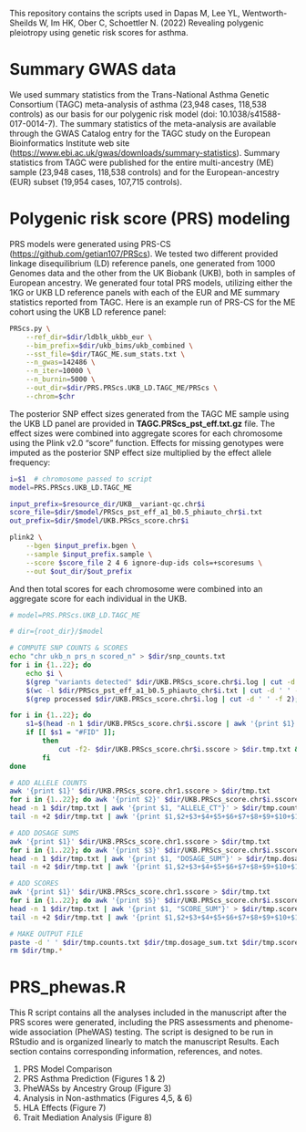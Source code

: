 This repository contains the scripts used in Dapas M, Lee YL, Wentworth-Sheilds W, Im HK, Ober C, Schoettler N. (2022) Revealing polygenic pleiotropy using genetic risk scores for asthma.


# Summary GWAS data
We used summary statistics from the Trans-National Asthma Genetic Consortium (TAGC) meta-analysis of asthma (23,948 cases, 118,538 controls) as our basis for our polygenic risk model (doi: 10.1038/s41588-017-0014-7). The summary statistics of the meta-analysis are available through the GWAS Catalog entry for the TAGC study on the European Bioinformatics Institute web site (https://www.ebi.ac.uk/gwas/downloads/summary-statistics). Summary statistics from TAGC were published for the entire multi-ancestry (ME) sample (23,948 cases, 118,538 controls) and for the European-ancestry (EUR) subset (19,954 cases, 107,715 controls). 

# Polygenic risk score (PRS) modeling
PRS models were generated using PRS-CS (https://github.com/getian107/PRScs). We tested two different provided linkage disequilibrium (LD) reference panels, one generated from 1000 Genomes data and the other from the UK Biobank (UKB), both in samples of European ancestry. We generated four total PRS models, utilizing either the 1KG or UKB LD reference panels with each of the EUR and ME summary statistics reported from TAGC. Here is an example run of PRS-CS for the ME cohort using the UKB LD reference panel:

```bash
PRScs.py \
    --ref_dir=$dir/ldblk_ukbb_eur \
    --bim_prefix=$dir/ukb_bims/ukb_combined \
    --sst_file=$dir/TAGC_ME.sum_stats.txt \
    --n_gwas=142486 \
    --n_iter=10000 \
    --n_burnin=5000 \
    --out_dir=$dir/PRS.PRScs.UKB_LD.TAGC_ME/PRScs \
    --chrom=$chr
```

The posterior SNP effect sizes generated from the TAGC ME sample using the UKB LD panel are provided in **TAGC.PRScs_pst_eff.txt.gz** file. The effect sizes were combined into aggregate scores for each chromosome using the Plink v2.0 “score” function. Effects for missing genotypes were imputed as the posterior SNP effect size multiplied by the effect allele frequency:

```bash
i=$1  # chromosome passed to script
model=PRS.PRScs.UKB_LD.TAGC_ME

input_prefix=$resource_dir/UKB__variant-qc.chr$i
score_file=$dir/$model/PRScs_pst_eff_a1_b0.5_phiauto_chr$i.txt
out_prefix=$dir/$model/UKB.PRScs_score.chr$i

plink2 \
    --bgen $input_prefix.bgen \
    --sample $input_prefix.sample \
    --score $score_file 2 4 6 ignore-dup-ids cols=+scoresums \
    --out $out_dir/$out_prefix
```

And then total scores for each chromosome were combined into an aggregate score for each individual in the UKB.

```bash
# model=PRS.PRScs.UKB_LD.TAGC_ME

# dir={root_dir}/$model

# COMPUTE SNP COUNTS & SCORES
echo "chr ukb_n prs_n scored_n" > $dir/snp_counts.txt
for i in {1..22}; do
    echo $i \
    $(grep "variants detected" $dir/UKB.PRScs_score.chr$i.log | cut -d ' ' -f 2) \
    $(wc -l $dir/PRScs_pst_eff_a1_b0.5_phiauto_chr$i.txt | cut -d ' ' -f 1) \
    $(grep processed $dir/UKB.PRScs_score.chr$i.log | cut -d ' ' -f 2); done >> $dir/snp_counts.txt

for i in {1..22}; do
    s1=$(head -n 1 $dir/UKB.PRScs_score.chr$i.sscore | awk '{print $1}')
    if [[ $s1 = "#FID" ]];
        then
            cut -f2- $dir/UKB.PRScs_score.chr$i.sscore > $dir.tmp.txt && mv $dir.tmp.txt $dir/UKB.PRScs_score.chr$i.sscore
        fi
done

# ADD ALLELE COUNTS
awk '{print $1}' $dir/UKB.PRScs_score.chr1.sscore > $dir/tmp.txt
for i in {1..22}; do awk '{print $2}' $dir/UKB.PRScs_score.chr$i.sscore | paste $dir/tmp.txt - > $dir/tmp.2.txt && mv $dir/tmp.2.txt $dir/tmp.txt; done
head -n 1 $dir/tmp.txt | awk '{print $1, "ALLELE_CT"}' > $dir/tmp.counts.txt
tail -n +2 $dir/tmp.txt | awk '{print $1,$2+$3+$4+$5+$6+$7+$8+$9+$10+$11+$12+$13+$14+$15+$16+$17+$18+$19+$20+$21+$22+$23}' >> $dir/tmp.counts.txt

# ADD DOSAGE SUMS
awk '{print $1}' $dir/UKB.PRScs_score.chr1.sscore > $dir/tmp.txt
for i in {1..22}; do awk '{print $3}' $dir/UKB.PRScs_score.chr$i.sscore | paste $dir/tmp.txt - > $dir/tmp.2.txt && mv $dir/tmp.2.txt $dir/tmp.txt; done
head -n 1 $dir/tmp.txt | awk '{print $1, "DOSAGE_SUM"}' > $dir/tmp.dosage_sum.txt
tail -n +2 $dir/tmp.txt | awk '{print $1,$2+$3+$4+$5+$6+$7+$8+$9+$10+$11+$12+$13+$14+$15+$16+$17+$18+$19+$20+$21+$22+$23}' >> $dir/tmp.dosage_sum.txt

# ADD SCORES
awk '{print $1}' $dir/UKB.PRScs_score.chr1.sscore > $dir/tmp.txt
for i in {1..22}; do awk '{print $5}' $dir/UKB.PRScs_score.chr$i.sscore | paste $dir/tmp.txt - > $dir/tmp.2.txt && mv $dir/tmp.2.txt $dir/tmp.txt; done
head -n 1 $dir/tmp.txt | awk '{print $1, "SCORE_SUM"}' > $dir/tmp.score.txt
tail -n +2 $dir/tmp.txt | awk '{print $1,$2+$3+$4+$5+$6+$7+$8+$9+$10+$11+$12+$13+$14+$15+$16+$17+$18+$19+$20+$21+$22+$23}' >> $dir/tmp.score.txt

# MAKE OUTPUT FILE
paste -d ' ' $dir/tmp.counts.txt $dir/tmp.dosage_sum.txt $dir/tmp.score.txt | cut -d ' ' -f 1,2,4,6 > $dir/UKB.PRScs_score.ALL.sscoreSum.txt
rm $dir/tmp.*

```

# PRS_phewas.R
This R script contains all the analyses included in the manuscript after the PRS scores were generated, including the PRS assessments and phenome-wide association (PheWAS) testing. The script is designed to be run in RStudio and is organized linearly to match the manuscript Results. Each section contains corresponding information, references, and notes.
1.  PRS Model Comparison 
2.  PRS Asthma Prediction (Figures 1 & 2)
3.  PheWASs by Ancestry Group (Figure 3)
4.  Analysis in Non-asthmatics (Figures 4,5, & 6)
5.  HLA Effects (Figure 7)
6.  Trait Mediation Analysis (Figure 8)
